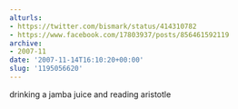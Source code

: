 ```yaml
---
alturls:
- https://twitter.com/bismark/status/414310782
- https://www.facebook.com/17803937/posts/856461592119
archive:
- 2007-11
date: '2007-11-14T16:10:20+00:00'
slug: '1195056620'
---
```


drinking a jamba juice and reading aristotle

